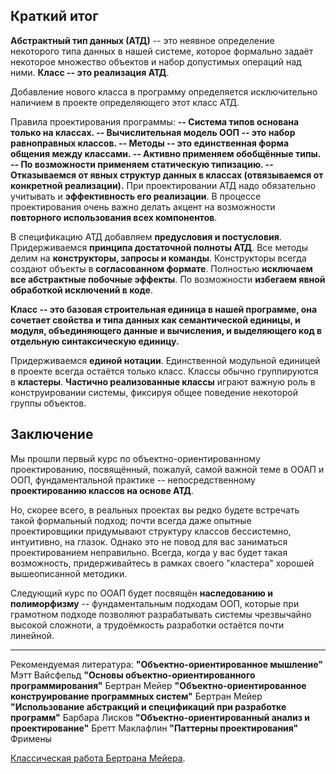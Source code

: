 ## Краткий итог

**Абстрактный тип данных (АТД)** -- это неявное определение некоторого типа данных в нашей системе, которое формально задаёт некоторое множество объектов и набор допустимых операций над ними.
**Класс -- это реализация АТД**.

Добавление нового класса в программу определяется исключительно наличием в проекте определяющего этот класс АТД.

Правила проектирования программы:
**-- Система типов основана только на классах.
-- Вычислительная модель ООП -- это набор равноправных классов.
-- Методы -- это единственная форма общения между классами.
-- Активно применяем обобщённые типы.
-- По возможности применяем статическую типизацию.
-- Отказываемся от явных структур данных в классах (отвязываемся от конкретной реализации).**
При проектировании АТД надо обязательно учитывать и **эффективность его реализации**.
В процессе проектирования очень важно делать акцент на возможности **повторного использования всех компонентов**.

В спецификацию АТД добавляем **предусловия и постусловия**.
Придерживаемся **принципа достаточной полноты АТД**.
Все методы делим на **конструкторы, запросы и команды**.
Конструкторы всегда создают объекты в **согласованном формате**.
Полностью **исключаем все абстрактные побочные эффекты**.
По возможности **избегаем явной обработкой исключений в коде**.

**Класс -- это базовая строительная единица в нашей программе, она сочетает свойства и типа данных как семантической единицы, и модуля, объединяющего данные и вычисления, и выделяющего код в отдельную синтаксическую единицу.**

Придерживаемся **единой нотации**.
Единственной модульной единицей в проекте всегда остаётся только класс.
Классы обычно группируются в **кластеры**.
**Частично реализованные классы** играют важную роль в конструировании системы, фиксируя общее поведение некоторой группы объектов.


## Заключение

Мы прошли первый курc по объектно-ориентированному проектированию, посвящённый, пожалуй, самой важной теме в ООАП и ООП, фундаментальной практике -- непосредственному **проектированию классов на основе АТД**.

Но, скорее всего, в реальных проектах вы редко будете встречать такой формальный подход; почти всегда даже опытные проектировщики придумывают структуру классов бессистемно, интуитивно, на глазок. Однако это не повод для вас заниматься проектированием неправильно. Всегда, когда у вас будет такая возможность, придерживайтесь в рамках своего "кластера" хорошей вышеописанной методики.

Следующий курс по ООАП будет посвящён **наследованию и полиморфизму** -- фундаментальным подходам ООП, которые при грамотном подходе позволяют разрабатывать системы чрезвычайно высокой сложноти, а трудоёмкость разработки остаётся почти линейной.

---

Рекомендуемая литература:
**"Объектно-ориентированное мышление"** Мэтт Вайсфельд
**"Основы объектно-ориентированного программирования"** Бертран Мейер
**"Объектно-ориентированное конструирование программных систем"** Бертран Мейер
**"Использование абстракций и спецификаций при разработке программ"** Барбара Лисков
**"Объектно-ориентированный анализ и проектирование"** Бретт Маклафлин
**"Паттерны проектирования"** Фримены

[Классическая работа Бертрана Мейера](https://cacm.acm.org/blogs/blog-cacm/241182-are-my-requirements-complete/fulltext).
